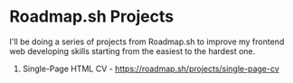 # Roadmap.sh Projects
I'll be doing a series of projects from Roadmap.sh to improve my frontend web developing skills starting from the easiest to the hardest one.

1. Single-Page HTML CV - https://roadmap.sh/projects/single-page-cv
